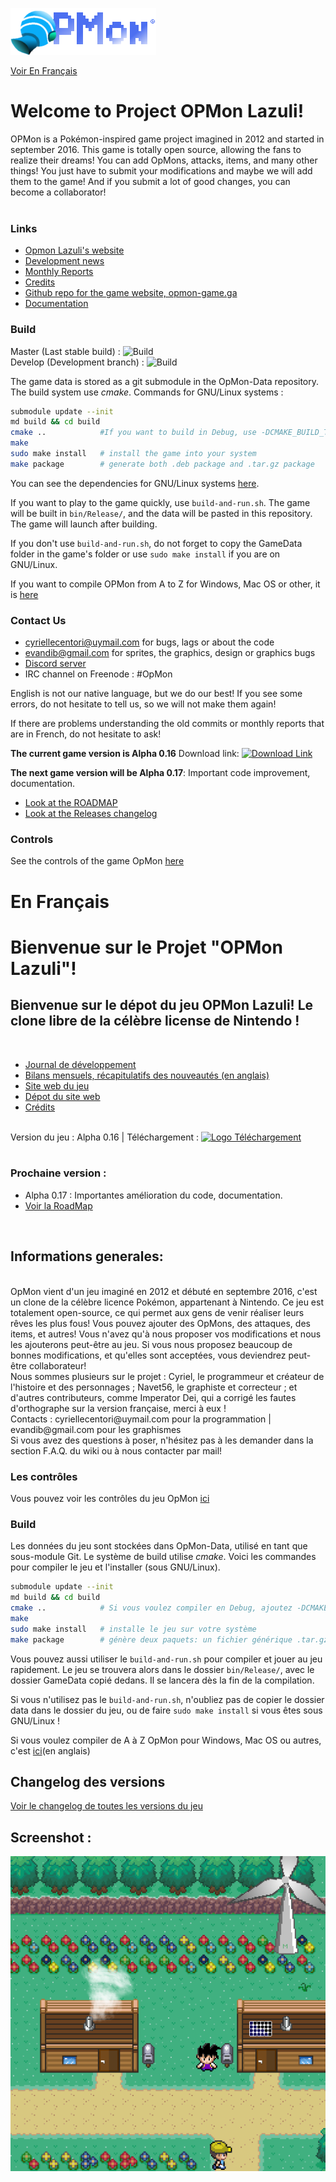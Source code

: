 ![Regimys LOGO](https://raw.githubusercontent.com/OpMonTeam/OpMon-Data/master/Resources/Other/opmon_title.png)<br>

[Voir En Français](#enfrancais)

# Welcome to Project OPMon Lazuli!

OPMon is a Pokémon-inspired game project imagined in 2012 and started in september 2016. This game is totally open source, allowing the fans to realize their dreams! You can add OpMons, attacks, items, and many other things! You just have to submit your modifications and maybe we will add them to the game! And if you submit a lot of good changes, you can become a collaborator!<br/><br/>

### Links
* [Opmon Lazuli's website](http://opmon-game.ga)
* [Development news](https://translate.google.com/translate?act=url&depth=1&hl=fr&ie=UTF8&prev=_t&rurl=translate.google.fr&sl=fr&sp=nmt4&tl=en&u=https://github.com/OpMonTeam/OpMon/wiki/Journal-du-d%25C3%25A9veloppement)
* [Monthly Reports](https://github.com/OpMonTeam/OpMon/wiki/Monthly-reports)
* [Credits](https://github.com/OpMonTeam/OpMon/blob/master/Credits.md)
* [Github repo for the game website, opmon-game.ga](https://github.com/OpMonTeam/OpMon-Website)
* [Documentation](http://opmon-game.ga/pages/doc)

### Build

Master (Last stable build) : ![Build](https://api.travis-ci.org/OpMonTeam/OpMon.svg?branch=master)  
Develop (Development branch) : ![Build](https://github.com/OpMonTeam/OpMon/workflows/Build/badge.svg?branch=develop)

The game data is stored as a git submodule in the OpMon-Data repository. The build system use *cmake*. Commands for GNU/Linux systems :

```sh
submodule update --init
md build && cd build
cmake ..            #If you want to build in Debug, use -DCMAKE_BUILD_TYPE=Debug
make
sudo make install   # install the game into your system
make package        # generate both .deb package and .tar.gz package
```

You can see the dependencies for GNU/Linux systems [here](https://github.com/OpMonTeam/OpMon/wiki/Dependencies).

If you want to play to the game quickly, use `build-and-run.sh`. The game will be built in `bin/Release/`, and the data will be pasted in this repository. The game will launch after building.

If you don't use `build-and-run.sh`, do not forget to copy the GameData folder in the game's folder or use `sudo make install` if you are on GNU/Linux.

If you want to compile OPMon from A to Z for Windows, Mac OS or other, it is [here](https://github.com/OpMonTeam/OpMon/wiki/Compilation)

### Contact Us
* cyriellecentori@uymail.com for bugs, lags or about the code
* evandib@gmail.com for sprites, the graphics, design or graphics bugs
* [Discord server](https://discord.gg/mvS67qu)
* IRC channel on Freenode : #OpMon

English is not our native language, but we do our best! If you see some errors, do not hesitate to tell us, so we will not make them again!

If there are problems understanding the old commits or monthly reports that are in French, do not hesitate to ask!

__The current game version is Alpha 0.16__ Download link: <a 
href="http://opmon-game.ga/downloads"><img src="https://img.shields.io/badge/download-v0.16-red.svg" alt="Download Link"></a>

__The next game version will be Alpha 0.17__: Important code improvement, documentation.
* [Look at the ROADMAP](https://github.com/OpMonTeam/OpMon/wiki/ROADMAP)
* [Look at the Releases changelog](https://github.com/OpMonTeam/OpMon/wiki/Releases)

### Controls

See the controls of the game OpMon [here](http://opmon-game.ga/controls.html)
# En Français<a name="enfrancais">

# Bienvenue sur le Projet "OPMon Lazuli"!

## Bienvenue sur le dépot du jeu OPMon Lazuli! Le clone libre de la célèbre license de Nintendo !

<br/>

* [Journal de développement](https://github.com/OpMonTeam/OpMon/wiki/Journal-du-développement)
* [Bilans mensuels, récapitulatifs des nouveautés (en anglais)](https://github.com/OpMonTeam/OpMon/wiki/Monthly-reports)
* [Site web du jeu](http://opmon-game.ga)
* [Dépot du site web](https://github.com/OpMonTeam/OpMon-Website)
* [Crédits](https://github.com/OpMonTeam/OpMon/blob/master/Credits.md)

<br/>Version du jeu : Alpha 0.16 | Téléchargement : <a 
href="http://opmon-game.ga"><img src="https://img.shields.io/badge/download-v0.16-red.svg" alt="Logo Téléchargement"></a><br/><br/>

### Prochaine version :
* Alpha 0.17 : Importantes amélioration du code, documentation.
* [Voir la RoadMap](https://github.com/OpMonTeam/OpMon/wiki/ROADMAP)

<br/>

## Informations generales:
<br/>
OpMon vient d'un jeu imaginé en 2012 et débuté en septembre 2016, c'est un clone de la célèbre licence Pokémon, appartenant à Nintendo. 
Ce jeu est totalement open-source, ce qui permet aux gens de venir réaliser leurs rêves les plus fous! 
Vous pouvez ajouter des OpMons, des attaques, des items, et autres! 
Vous n'avez qu'à nous proposer vos modifications et nous les ajouterons peut-être au jeu. 
Si vous nous proposez beaucoup de bonnes modifications, et qu'elles sont acceptées, vous deviendrez peut-être collaborateur!<br/>
Nous sommes plusieurs sur le projet : Cyriel, le programmeur et créateur de l'histoire et des personnages ; Navet56, le graphiste et correcteur ; et d'autres contributeurs, comme Imperator Dei, qui a corrigé les fautes d'orthographe sur la version française,  merci à eux !<br/>
Contacts : cyriellecentori@uymail.com pour la programmation | evandib@gmail.com pour les graphismes<br/>
Si vous avez des questions à poser, n'hésitez pas à les demander dans la section F.A.Q. du wiki ou à nous contacter par mail!<br/>

### Les contrôles

Vous pouvez voir les contrôles du jeu OpMon [ici](http://opmon-game.ga/controls.html)

### Build

Les données du jeu sont stockées dans OpMon-Data, utilisé en tant que sous-module Git. Le système de build utilise *cmake*. Voici les commandes pour compiler le jeu et l'installer (sous GNU/Linux).

```sh
submodule update --init
md build && cd build
cmake ..            # Si vous voulez compiler en Debug, ajoutez -DCMAKE_BUILD_TYPE=Debug
make
sudo make install   # installe le jeu sur votre système
make package        # génère deux paquets: un fichier générique .tar.gz et un paquet .deb
```

Vous pouvez aussi utiliser le `build-and-run.sh` pour compiler et jouer au jeu rapidement. Le jeu se trouvera alors dans le dossier `bin/Release/`, avec le dossier GameData copié dedans. Il se lancera dès la fin de la compilation.

Si vous n'utilisez pas le `build-and-run.sh`, n'oubliez pas de copier le dossier data dans le dossier du jeu, ou de faire `sudo make install` si vous êtes sous GNU/Linux !

Si vous voulez compiler de A à Z OpMon pour Windows, Mac OS ou autres, c'est [ici](https://github.com/OpMonTeam/OpMon/wiki/Compilation)(en anglais)

## Changelog des versions
[Voir le changelog de toutes les versions du jeu](http://github.com/OpMonTeam/OpMon/wiki/Releases)
<br/>

## Screenshot : 

![Screenshot](https://raw.githubusercontent.com/OpMonTeam/OpMon-Data/master/Resources/Other/screenshot_2.png)
